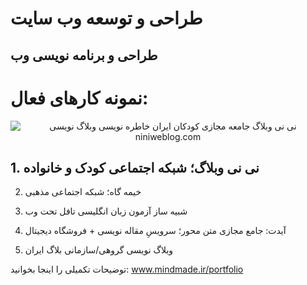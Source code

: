 # طراحی و توسعه وب سایت

<h2>
طراحی و برنامه نویسی وب
</h2>

<h1>
نمونه کارهای فعال:
</h1>

<center>
  <img src="https://mindmade.ir/thm/up/niniweblog-screen-1400.jpg?1" alt="نی نی وبلاگ جامعه مجازی کودکان ایران خاطره نویسی وبلاگ نویسی niniweblog.com" style="max-width:600px !important;">
</center>

<h2>
1. نی نی وبلاگ؛ شبکه اجتماعی کودک و خانواده
</h2>

2. خیمه گاه؛ شبکه اجتماعی مذهبی

3. شبیه ساز آزمون زبان انگلیسی تافل تحت وب

4. آیدت: جامع مجازی متن محور؛ سرویسِ مقاله نویسی + فروشگاه دیجیتال

5. وبلاگ نویسی گروهی/سازمانی بلاگ ایران

توضیحات تکمیلی را اینجا بخوانید:
www.mindmade.ir/portfolio
